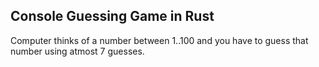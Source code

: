 ## Console Guessing Game in Rust

Computer thinks of a number between 1..100 and you have to guess that number using atmost 7 guesses.

